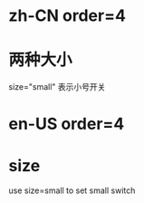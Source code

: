 # zh-CN order=4

# 两种大小

size="small" 表示小号开关

# en-US order=4

# size

use size=small to set small switch

